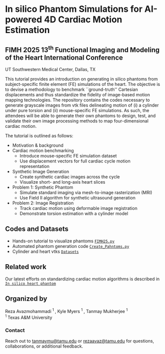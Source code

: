 # In silico Phantom Simulations for AI-powered 4D Cardiac Motion Estimation
## FIMH 2025 13<sup>th</sup> Functional Imaging and Modeling of the Heart International Conference
UT Southwestern Medical Center, Dallas, TX 


This tutorial provides an introduction on generating in silico phantoms from subject-specific finite element (FE) simulations of the heart. The objective is to devise a methodology to benchmark ``ground-truth'' Cartesian displacements and thus standardize the fidelity of image-based motion mapping technologies. The repository contains the codes necessary to generate grayscale images from vtk files delineating motion of (i) a cylinder under pure torsion and (ii) mouse-specific FE simulations. As such, the attendees will be able to generate their own phantoms to design, test, and validate their own image processing methods to map four-dimensional cardiac motion.

The tutorial is outlined as follows:
- Motivation & background
- Cardiac motion benchmarking
    - Introduce mouse-specific FE simulation dataset
    - Use displacement vectors for full cardiac cycle motion representation
- Synthetic Image Generation
    - Create synthetic cardiac images across the cycle
    - Visualize short- and long-axis heart slices
- Problem 1: Synthetic Phantom
    - Simulate standard imaging via mesh-to-image rasterization (MRI)
    - Use Field II algorithm for synthetic ultrasound generation
- Problem 2: Image Registration
    - Track cardiac motion using deformable image registration
    - Demonstrate torsion estimation with a cylinder model

## Codes and Datasets
- Hands-on tutorial to visualize phantoms [`FIMH25.py`](FIMH25.py)
- Automated phantom generation code [`Create_Pahntoms.py`](Create_Phantoms.py)
- Cylinder and heart vtks [`Datasets`](Datasets)

## Related work
Our latest efforts on standardizing cardiac motion algorithms is described in [`In silico heart phantom`](https://doi.org/10.1016/j.compbiomed.2024.109065)

## Organized by
Reza Avazmohammadi <sup> 1 </sup>, Kyle Myers <sup> 1 </sup>, Tanmay Mukherjee <sup> 1 </sup> <br>
<sup> 1 </sup> Texas A&amp;M University 

### Contact
Reach out to tanmaymu@tamu.edu or rezaavaz@tamu.edu for questions, collaborations, or additional feedback. 